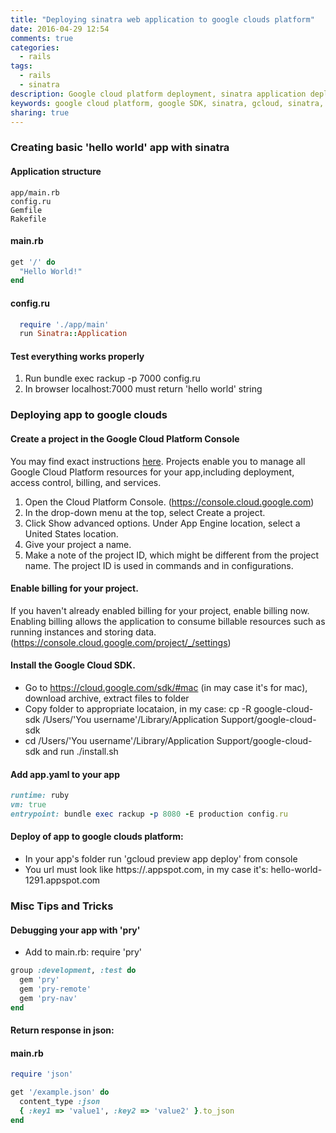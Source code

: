```yaml
---
title: "Deploying sinatra web application to google clouds platform"
date: 2016-04-29 12:54
comments: true
categories:
  - rails
tags:
  - rails
  - sinatra
description: Google cloud platform deployment, sinatra application deployment, google cloud SDK, gcloud CLI, google SDK for ruby 
keywords: google cloud platform, google SDK, sinatra, gcloud, sinatra, google SDK, google SDK ruby
sharing: true
---
```


### Creating basic 'hello world' app with sinatra

#### Application structure
```
app/main.rb
config.ru
Gemfile
Rakefile
``` 

#### main.rb
``` ruby 
get '/' do
  "Hello World!"
end
``` 
<!-- more -->

#### config.ru
``` ruby 
  require './app/main'
  run Sinatra::Application
``` 

####  Test everything works properly
1. Run bundle exec rackup -p 7000 config.ru
2. In browser localhost:7000 must return 'hello world' string

### Deploying app to google clouds

#### Create a project in the Google Cloud Platform Console
You may find exact instructions [here](https://cloud.google.com/ruby/getting-started/hello-world).
Projects enable you to manage all Google Cloud Platform resources for your app,including deployment, access control, billing, and services.

1. Open the Cloud Platform Console. (https://console.cloud.google.com)
2. In the drop-down menu at the top, select Create a project.
3. Click Show advanced options. Under App Engine location, select a United States location.
4. Give your project a name.
5. Make a note of the project ID, which might be different from the project name. The project ID is used in commands and in configurations.

#### Enable billing for your project.
If you haven't already enabled billing for your project, enable billing now. Enabling billing allows the application to consume billable resources such as running instances and storing data.
(https://console.cloud.google.com/project/_/settings)

#### Install the Google Cloud SDK.
* Go to https://cloud.google.com/sdk/#mac (in may case it's for mac), download archive, extract files to folder
* Copy folder to appropriate locataion, in my case: cp -R google-cloud-sdk /Users/'You username'/Library/Application Support/google-cloud-sdk
* cd  /Users/'You username'/Library/Application Support/google-cloud-sdk and run ./install.sh

#### Add app.yaml to your app
``` ruby 
runtime: ruby
vm: true
entrypoint: bundle exec rackup -p 8080 -E production config.ru
``` 

#### Deploy of app to google clouds platform:
* In your app's folder run 'gcloud preview app deploy' from console
* You url must look like https://<your-project-id>.appspot.com, in my case it's: hello-world-1291.appspot.com

### Misc Tips and Tricks

#### Debugging your app with 'pry'

* Add to main.rb: require 'pry'

``` ruby 
group :development, :test do
  gem 'pry'
  gem 'pry-remote'
  gem 'pry-nav'
end
``` 

#### Return response in json:
#### main.rb
``` ruby 
require 'json'

get '/example.json' do
  content_type :json
  { :key1 => 'value1', :key2 => 'value2' }.to_json
end
``` 
